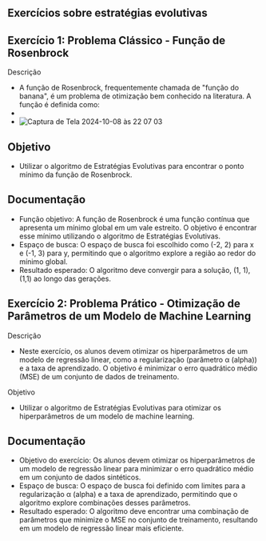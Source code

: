 ## Exercícios sobre estratégias evolutivas

## Exercício 1: Problema Clássico - Função de Rosenbrock

Descrição
- A função de Rosenbrock, frequentemente chamada de "função do banana", é um problema de otimização bem conhecido na literatura. A função é definida como:
-
- ![Captura de Tela 2024-10-08 às 22 07 03](https://github.com/user-attachments/assets/c5615cb6-577a-4412-945a-538bdbe3a8cc)

## Objetivo
- Utilizar o algoritmo de Estratégias Evolutivas para encontrar o ponto mínimo da função de Rosenbrock.

## Documentação
- Função objetivo: A função de Rosenbrock é uma função contínua que apresenta um mínimo global em um vale estreito. O objetivo é encontrar esse mínimo utilizando o algoritmo de Estratégias Evolutivas.
- Espaço de busca: O espaço de busca foi escolhido como (-2, 2) para x e (-1, 3) para y, permitindo que o algoritmo explore a região ao redor do mínimo global.
- Resultado esperado: O algoritmo deve convergir para a solução, (1, 1), (1,1) ao longo das gerações.

##

## Exercício 2: Problema Prático - Otimização de Parâmetros de um Modelo de Machine Learning

Descrição
- Neste exercício, os alunos devem otimizar os hiperparâmetros de um modelo de regressão linear, como a regularização (parâmetro α (alpha)) e a taxa de aprendizado. O objetivo é minimizar o erro quadrático médio (MSE) de um conjunto de dados de treinamento.

Objetivo
- Utilizar o algoritmo de Estratégias Evolutivas para otimizar os hiperparâmetros de um modelo de machine learning.

## Documentação
- Objetivo do exercício: Os alunos devem otimizar os hiperparâmetros de um modelo de regressão linear para minimizar o erro quadrático médio em um conjunto de dados sintéticos.
- Espaço de busca: O espaço de busca foi definido com limites para a regularização α (alpha) e a taxa de aprendizado, permitindo que o algoritmo explore combinações desses parâmetros.
- Resultado esperado: O algoritmo deve encontrar uma combinação de parâmetros que minimize o MSE no conjunto de treinamento, resultando em um modelo de regressão linear mais eficiente.
